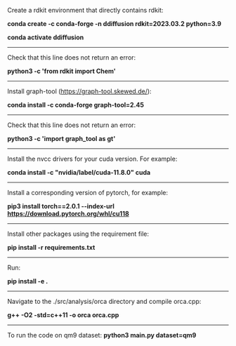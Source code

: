 Create a rdkit environment that directly contains rdkit:

**conda create -c conda-forge -n ddiffusion rdkit=2023.03.2 python=3.9**

**conda activate ddiffusion**

****************************************************************************

Check that this line does not return an error:

**python3 -c 'from rdkit import Chem'**

****************************************************************************

Install graph-tool (https://graph-tool.skewed.de/):

**conda install -c conda-forge graph-tool=2.45**

****************************************************************************

Check that this line does not return an error:

**python3 -c 'import graph_tool as gt'**

****************************************************************************

Install the nvcc drivers for your cuda version. For example:

**conda install -c "nvidia/label/cuda-11.8.0" cuda**

****************************************************************************

Install a corresponding version of pytorch, for example:

**pip3 install torch==2.0.1 --index-url https://download.pytorch.org/whl/cu118**

****************************************************************************

Install other packages using the requirement file:

**pip install -r requirements.txt**

****************************************************************************

Run:

**pip install -e .**

****************************************************************************

Navigate to the ./src/analysis/orca directory and compile orca.cpp:

**g++ -O2 -std=c++11 -o orca orca.cpp**

****************************************************************************

To run the code on qm9 dataset:
**python3 main.py dataset=qm9**

